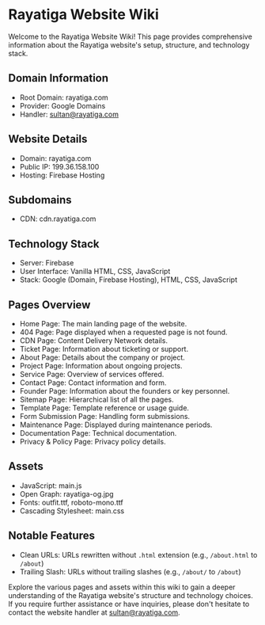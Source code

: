 # Rayatiga Website Wiki

Welcome to the Rayatiga Website Wiki! This page provides comprehensive information about the Rayatiga website's setup, structure, and technology stack.

## Domain Information

- Root Domain: rayatiga.com
- Provider: Google Domains
- Handler: sultan@rayatiga.com

## Website Details

- Domain: rayatiga.com
- Public IP: 199.36.158.100
- Hosting: Firebase Hosting

## Subdomains

- CDN: cdn.rayatiga.com

## Technology Stack

- Server: Firebase
- User Interface: Vanilla HTML, CSS, JavaScript
- Stack: Google (Domain, Firebase Hosting), HTML, CSS, JavaScript

## Pages Overview

- Home Page: The main landing page of the website.
- 404 Page: Page displayed when a requested page is not found.
- CDN Page: Content Delivery Network details.
- Ticket Page: Information about ticketing or support.
- About Page: Details about the company or project.
- Project Page: Information about ongoing projects.
- Service Page: Overview of services offered.
- Contact Page: Contact information and form.
- Founder Page: Information about the founders or key personnel.
- Sitemap Page: Hierarchical list of all the pages.
- Template Page: Template reference or usage guide.
- Form Submission Page: Handling form submissions.
- Maintenance Page: Displayed during maintenance periods.
- Documentation Page: Technical documentation.
- Privacy & Policy Page: Privacy policy details.

## Assets

- JavaScript: main.js
- Open Graph: rayatiga-og.jpg
- Fonts: outfit.ttf, roboto-mono.ttf
- Cascading Stylesheet: main.css

## Notable Features

- Clean URLs: URLs rewritten without `.html` extension (e.g., `/about.html` to `/about`)
- Trailing Slash: URLs without trailing slashes (e.g., `/about/` to `/about`)

Explore the various pages and assets within this wiki to gain a deeper understanding of the Rayatiga website's structure and technology choices. If you require further assistance or have inquiries, please don't hesitate to contact the website handler at sultan@rayatiga.com.
